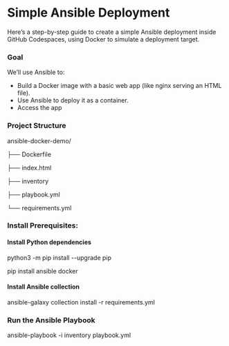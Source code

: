 # Simple Ansible Deployment

Here’s a step-by-step guide to create a simple Ansible deployment inside GitHub Codespaces, using Docker to simulate a deployment target.

### Goal

We’ll use Ansible to:

- Build a Docker image with a basic web app (like nginx serving an HTML file).
- Use Ansible to deploy it as a container.
- Access the app

### Project Structure

ansible-docker-demo/

├── Dockerfile

├── index.html

├── inventory

├── playbook.yml

└── requirements.yml

### Install Prerequisites:

#### Install Python dependencies
python3 -m pip install --upgrade pip

pip install ansible docker

#### Install Ansible collection
ansible-galaxy collection install -r requirements.yml

### Run the Ansible Playbook
ansible-playbook -i inventory playbook.yml
